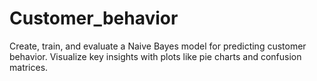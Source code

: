 # Customer_behavior
Create, train, and evaluate a Naive Bayes model for predicting customer behavior. Visualize key insights with plots like pie charts and confusion matrices.
